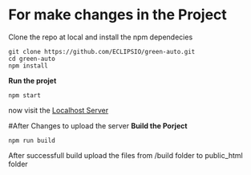# For make changes in the Project
Clone the repo at local and install the npm dependecies

```
git clone https://github.com/ECLIPSIO/green-auto.git
cd green-auto
npm install
```

**Run the projet**
```
npm start
```
now visit the [Localhost Server](https://localhost:3000)

#After Changes to upload the server
**Build the Porject**
```
npm run build
```

After successfull build upload the files from /build folder to public_html folder

